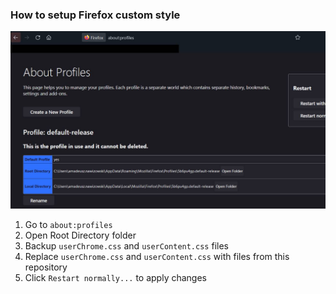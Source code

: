### How to setup Firefox custom style

![about profiles screenshot](https://raw.githubusercontent.com/AmekxOne/arch-config/main/dotfiles/Firefox/img/aboutprofiles.jpg)

1. Go to `about:profiles`
2. Open Root Directory folder
3. Backup `userChrome.css` and `userContent.css` files
4. Replace `userChrome.css` and `userContent.css` with files from this repository
5. Click `Restart normally...` to apply changes
